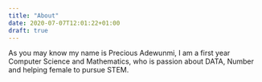 ```yaml
---
title: "About"
date: 2020-07-07T12:01:22+01:00
draft: true
---
```


As you may know my name is Precious Adewunmi, I am a first year Computer Science and Mathematics, who is passion about DATA, Number and helping female to pursue STEM.
